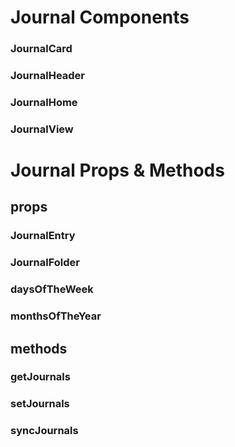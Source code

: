 # Journal Components
### JournalCard
### JournalHeader
### JournalHome
### JournalView
# Journal Props & Methods
## props
### JournalEntry
### JournalFolder
### daysOfTheWeek
### monthsOfTheYear
## methods
### getJournals
### setJournals
### syncJournals